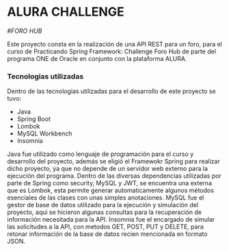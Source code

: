 # ALURA CHALLENGE


  <em align = "center"> #FORO HUB </em>

  <p>
    Este proyecto consta en la realización de una API REST para un foro, para el curso de Practicando Spring Framework: Challenge Foro Hub de parte del programa ONE de Oracle en conjunto con la plataforma ALURA. 
  </p>

  <h3>
    Tecnologias utilizadas
  </h3>

  <p>
    Dentro de las tecnologias utilizadas para el desarrollo de este proyecto se tuvo:
    <ul>
      <li>Java</li>
      <li>Spring Boot</li>
      <li>Lombok</li>
      <li>MySQL Workbench</li>
      <li>Insomnia</li>
    </ul>
  </p>

  <p text-align ="justify" >
    Java fue utilizado como lenguaje de programación para el curso y desarrollo del proyecto, además se eligió el Framewokr Spring para realizar dicho proyecto, ya que no depende de un servidor web externo para la ejecución del programa.
    Dentro de las diversas dependencias utilizadas por parte de Spring como security, MySQL y JWT, se encuentra una externa que es Lombok, esta permite generar automaticamente algunos métodos esenciales de las clases con unas simples anotaciones.
    MySQL fue el gestor de base de datos utilizado para la ejecución y simulación del proyecto, aqui se hicieron algunas consultas para la recuperación de información necesitada para la API.
    Insomnia fue el encargado de simular las solicitudes a la API, con metodos GET, POST, PUT y DELETE, para retonar información de la base de datos recien mencionada en formato JSON.
  </p>


